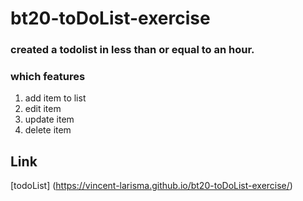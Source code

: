 # bt20-toDoList-exercise

### created a todolist in less than or equal to an hour.

### which features

1. add item to list
2. edit item
3. update item
4. delete item

## Link

[todoList] (https://vincent-larisma.github.io/bt20-toDoList-exercise/)
